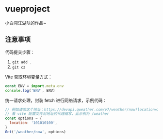 # vueproject

小白闯江湖队的作品~

## 注意事项

代码提交步骤：

1. `git add .`
2. `git cz`

Vite 获取环境变量方式：

```js
const ENV = import.meta.env
console.log('ENV', ENV)
```

统一请求处理，封装 fetch 进行网络请求，示例代码：

```js
// 例如请求这个地址：https://devapi.qweather.com/v7/weather/now?location=101010100&key=你的KEY
// 看 vite 配置文件对地址的代理缩写，此示例为 /weather
const options = {
  location: '101010100',
}
Get('/weather/now', options)
```
